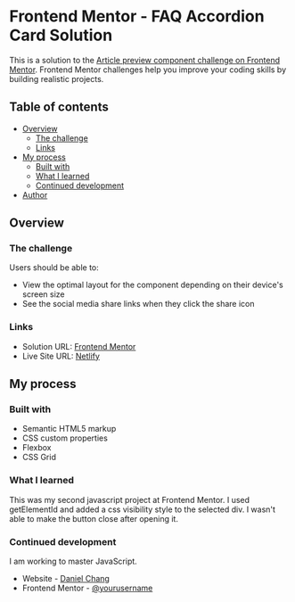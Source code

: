 # Frontend Mentor - FAQ Accordion Card Solution

This is a solution to the [Article preview component challenge on Frontend Mentor](https://www.frontendmentor.io/challenges/article-preview-component-dYBN_pYFT). Frontend Mentor challenges help you improve your coding skills by building realistic projects. 

## Table of contents

- [Overview](#overview)
  - [The challenge](#the-challenge)
  - [Links](#links)
- [My process](#my-process)
  - [Built with](#built-with)
  - [What I learned](#what-i-learned)
  - [Continued development](#continued-development)
- [Author](#author)

## Overview

### The challenge

Users should be able to:

- View the optimal layout for the component depending on their device's screen size
- See the social media share links when they click the share icon

### Links

- Solution URL: [Frontend Mentor](https://www.frontendmentor.io/solutions/article-preview-component-in-html-css-and-js-lagrfLJYj)
- Live Site URL: [Netlify](https://zealous-nobel-951bef.netlify.app/)

## My process

### Built with

- Semantic HTML5 markup
- CSS custom properties
- Flexbox
- CSS Grid

### What I learned

This was my second javascript project at Frontend Mentor. I used getElementId and added a css visibility style to the selected div. I wasn't able to make the button close after opening it.

### Continued development

I am working to master JavaScript.

- Website - [Daniel Chang](https://danielchangcreations.me/)
- Frontend Mentor - [@yourusername](https://www.frontendmentor.io/profile/danielchang2001)
